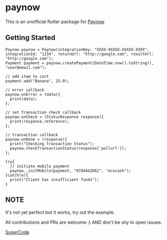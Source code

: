 # paynow

This is an unofficial flutter package for [Paynow](https://paynow.co.zw)

## Getting Started

```
Paynow paynow = Paynow(integrationKey: "XXXX-XXXXX-XXXXX-XXXX", integrationId: "1234", returnUrl: "http://google.com", resultUrl: "http://google.com");
Payment payment = paynow.createPayment(DateTime.now().toString(), "user@email.com");

// add item to cart
payment.add("Banana", 15.9);

// error callback
paynow.onError = (data){
  print(data);
};

// set Transaction check callback
paynow.onCheck = (StatusResponse response){
  print(response.reference);
};

// transaction callback
paynow.onDone = (response){
  print("Checking Transaction Status");
  paynow.checkTransactionStatus(response['pollurl']);
};

try{
  // initiate mobile payment
  paynow._initMobile(payment, "0784442662", "ecocash");
}catch(e){
  print("Client has insufficient funds");
}

```

## NOTE
It's not yet perfect but it works, try out the example.



All contributions and PRs are welcome :) AND don't be shy to open issues.


[SuperCode](https://ignertic.github.io)
